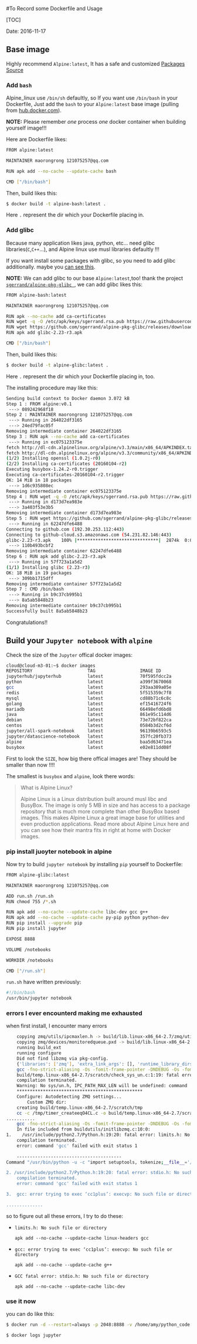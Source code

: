 #To Record some Dockerfile and Usage

[TOC]

Date: 2016-11-17

## Base image

Highly recommend `Alpine:latest`, It has a safe and customized [Packages Source](http://dl-cdn.alpinelinux.org/alpine/v3.3/main/x86_64/)

### Add `bash`

Alpine_linux use `/bin/sh` defaultly, so If you want use `/bin/bash` in your Dockerfile, Just add the `bash` to your `Alpine:latest` base image (pulling from [hub.docker.com](https://hub.docker.com/_/alpine/)).

**NOTE:** Please remember *one* process *one* docker container when building yourself image!!!

Here are Dockerfile likes:

```sh
FROM alpine:latest

MAINTAINER maorongrong 121075257@qq.com

RUN apk add --no-cache --update-cache bash

CMD ["/bin/bash"]
```

Then, build likes this:

```sh
$ docker build -t alpine-bash:latest .
```

Here `.` represent the dir which your Dockerfile placing in.


### Add glibc

Because many application likes java, python, etc... need glibc libraries(`C`,`C++`...), and Alpine linux use musl libraries defaultly !!! 

If you want install some packages with glibc, so you need to add glibc additionally. maybe you [can see this](http://wiki.alpinelinux.org/wiki/Running_glibc_programs).

**NOTE:**  We can add glibc to our base `Alpine:latest`,too! thank the project [`sgerrand/alpine-pkg-glibc
`](https://github.com/sgerrand/alpine-pkg-glibc), we can add glibc likes this:


```sh
FROM alpine-bash:latest

MAINTAINER maorongrong 121075257@qq.com

RUN apk --no-cache add ca-certificates
RUN wget -q -O /etc/apk/keys/sgerrand.rsa.pub https://raw.githubusercontent.com/sgerrand/alpine-pkg-glibc/master/sgerrand.rsa.pub
RUN wget https://github.com/sgerrand/alpine-pkg-glibc/releases/download/2.23-r3/glibc-2.23-r3.apk
RUN apk add glibc-2.23-r3.apk

CMD ["/bin/bash"]
```

Then, build likes this:

```sh
$ docker build -t alpine-glibc:latest .
```

Here `.` represent the dir which your Dockerfile placing in, too.

The installing procedure may like this:

```sh
Sending build context to Docker daemon 3.072 kB
Step 1 : FROM alpine:v0.1
 ---> 089242968f18
Step 2 : MAINTAINER maorongrong 121075257@qq.com
 ---> Running in 264022df3165
 ---> 24ed79fac05f
Removing intermediate container 264022df3165
Step 3 : RUN apk --no-cache add ca-certificates
 ---> Running in ec075123375e
fetch http://dl-cdn.alpinelinux.org/alpine/v3.3/main/x86_64/APKINDEX.tar.gz
fetch http://dl-cdn.alpinelinux.org/alpine/v3.3/community/x86_64/APKINDEX.tar.gz
(1/2) Installing openssl (1.0.2j-r0)
(2/2) Installing ca-certificates (20160104-r2)
Executing busybox-1.24.2-r0.trigger
Executing ca-certificates-20160104-r2.trigger
OK: 14 MiB in 18 packages
 ---> 1d6c935808ec
Removing intermediate container ec075123375e
Step 4 : RUN wget -q -O /etc/apk/keys/sgerrand.rsa.pub https://raw.githubusercontent.com/sgerrand/alpine-pkg-glibc/master/sgerrand.rsa.pub
 ---> Running in d173d7ea983e
 ---> 3a403f53e3b5
Removing intermediate container d173d7ea983e
Step 5 : RUN wget https://github.com/sgerrand/alpine-pkg-glibc/releases/download/2.23-r3/glibc-2.23-r3.apk
 ---> Running in 62247dfe6488
Connecting to github.com (192.30.253.112:443)
Connecting to github-cloud.s3.amazonaws.com (54.231.82.146:443)
glibc-2.23-r3.apk    100% |*******************************|  2874k  0:00:00 ETA
 ---> 110b493bcbf2
Removing intermediate container 62247dfe6488
Step 6 : RUN apk add glibc-2.23-r3.apk
 ---> Running in 57f723a1a5d2
(1/1) Installing glibc (2.23-r3)
OK: 18 MiB in 19 packages
 ---> 309bb1715dff
Removing intermediate container 57f723a1a5d2
Step 7 : CMD /bin/bash
 ---> Running in b9c37cb995b1
 ---> 8a5ab5848b23
Removing intermediate container b9c37cb995b1
Successfully built 8a5ab5848b23
```

Congratulations!!

## Build your `Jupyter notebook` with `alpine`

Check the size of the `Jupyter` offical docker images:

```sh
cloud@cloud-m3-01:~$ docker images
REPOSITORY                     TAG                 IMAGE ID            CREATED             SIZE
jupyterhub/jupyterhub          latest              70f595fdcc2a        16 hours ago        667.2 MB
python                         latest              a399f3670068        6 days ago          682.5 MB
gcc                            latest              293aa389a05e        6 days ago          1.483 GB
redis                          latest              5f515359c7f8        8 days ago          182.9 MB
mysql                          latest              cd88b71c6c8c        8 days ago          383.4 MB
golang                         latest              ef15416724f6        8 days ago          672.4 MB
mariadb                        latest              66498efd6bd8        8 days ago          389.9 MB
java                           latest              861e95c114d6        8 days ago          643.2 MB
debian                         latest              73e72bf822ca        9 days ago          123 MB
centos                         latest              0584b3d2cf6d        2 weeks ago         196.5 MB
jupyter/all-spark-notebook     latest              96139b6593c5        3 weeks ago         4.791 GB
jupyter/datascience-notebook   latest              357fc20fb373        3 weeks ago         4.797 GB
alpine                         latest              baa5d63471ea        4 weeks ago         4.803 MB
busybox                        latest              e02e811dd08f        5 weeks ago         1.093 MB
```

First to look the `SIZE`, how big there offical images are! They should be smaller than now !!!! 

The smallest is `busybox` and `alpine`, look there words:

>What is Alpine Linux?
>
>Alpine Linux is a Linux distribution built around musl libc and BusyBox. The image is only 5 MB in size and has access to a package repository that is much more complete than other BusyBox based images. This makes Alpine Linux a great image base for utilities and even production applications. Read more about Alpine Linux here and you can see how their mantra fits in right at home with Docker images.

### pip install juoyter notebook in alpine

Now try to build `jupyter notebook` by installing `pip` yourself to Dockerfile:

```sh
FROM alpine-glibc:latest

MAINTAINER maorongrong 121075257@qq.com

ADD run.sh /run.sh
RUN chmod 755 /*.sh

RUN apk add --no-cache --update-cache libc-dev gcc g++
RUN apk add --no-cache --update-cache py-pip python python-dev
RUN pip install --upgrade pip
RUN pip install jupyter

EXPOSE 8888 

VOLUME /notebooks

WORKDIR /notebooks

CMD ["/run.sh"]
```

`run.sh` have written previously:

```sh
#!/bin/bash
/usr/bin/jupyter notebook
```

### errors I ever encounterd making me exhausted

when first install, I encounter many errors

```sh
    copying zmq/utils/ipcmaxlen.h -> build/lib.linux-x86_64-2.7/zmq/utils
    copying zmq/devices/monitoredqueue.pxd -> build/lib.linux-x86_64-2.7/zmq/devices
    running build_ext
    running configure
    Did not find libzmq via pkg-config.
    {'libraries': ['zmq'], 'extra_link_args': [], 'runtime_library_dirs': [], 'library_dirs': [], 'include_dirs': []}
    gcc -fno-strict-aliasing -Os -fomit-frame-pointer -DNDEBUG -Os -fomit-frame-pointer -fPIC -c build/temp.linux-x86_64-2.7/scratch/check_sys_un.c -o build/temp.linux-x86_64-2.7/scratch/check_sys_un.o
    build/temp.linux-x86_64-2.7/scratch/check_sys_un.c:1:19: fatal error: stdio.h: No such file or directory
    compilation terminated.
    Warning: No sys/un.h, IPC_PATH_MAX_LEN will be undefined: command 'gcc' failed with exit status 1
    ************************************************
    Configure: Autodetecting ZMQ settings...
        Custom ZMQ dir:
    creating build/temp.linux-x86_64-2.7/scratch/tmp
    cc -c /tmp/timer_createeqO4CL.c -o build/temp.linux-x86_64-2.7/scratch/tmp/timer_createeqO4CL.o
...........
    gcc -fno-strict-aliasing -Os -fomit-frame-pointer -DNDEBUG -Os -fomit-frame-pointer -fPIC -DZMQ_HAVE_CURVE=1 -DZMQ_USE_TWEETNACL=1 -DZMQ_USE_EPOLL=1 -Ibundled/zeromq/include -Ibundled/zeromq/tweetnacl/src -Ibundled/zeromq/tweetnacl/contrib/randombytes -Ibundled -I/usr/include/python2.7 -c buildutils/initlibzmq.c -o build/temp.linux-x86_64-2.7/buildutils/initlibzmq.o
    In file included from buildutils/initlibzmq.c:10:0:
1.    /usr/include/python2.7/Python.h:19:20: fatal error: limits.h: No such file or directory
    compilation terminated.
    error: command 'gcc' failed with exit status 1
    
    ----------------------------------------
Command "/usr/bin/python -u -c "import setuptools, tokenize;__file__='/tmp/pip-build-IkoiV3/pyzmq/setup.py';f=getattr(tokenize, 'open', open)(__file__);code=f.read().replace('\r\n', '\n');f.close();exec(compile(code, __file__, 'exec'))" install --record /tmp/pip-ZWs_yJ-record/install-record.txt --single-version-externally-managed --compil

2. /usr/include/python2.7/Python.h:19:20: fatal error: stdio.h: No such file or directory
    compilation terminated.
    error: command 'gcc' failed with exit status 1

3.  gcc: error trying to exec ‘cc1plus’: execvp: No such file or directory 

..............

```

so to figure out all these errors, I try to do these:

- `limits.h: No such file or directory`

    `apk add --no-cache --update-cache linux-headers gcc`



- `gcc: error trying to exec ‘cc1plus’: execvp: No such file or directory `

    `apk add --no-cache --update-cache g++`


- `GCC fatal error: stdio.h: No such file or directory`

    `apk add --no-cache --update-cache libc-dev`


###  use it now

you can do like this:
```sh
$ docker run -d --restart=always -p 2048:8888 -v /home/amy/python_code:/notebooks --name jupyter jupyter/notebook-alpine:latest

$ docker logs jupyter
```